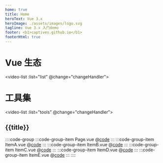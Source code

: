 ```yaml
---
home: true
title: Home
heroText: Vue 3.x
heroImage: ./assets/images/logo.svg
tagline: Vue 3.x 入门demo
footer: <b1>captives.github.io</b1>
footerHtml: true
---
```

# Vue 生态
<video-list :list="list" @change="changeHandler"></video-list>

# 工具集
<video-list :list="tools" @change="changeHandler"></video-list>


<h2>{{title}}</h2>
<Guide/>

<script lang="ts"  setup>
import {computed, defineAsyncComponent, onMounted} from 'vue';
import Guide from '@/views/vue3/index.vue';

//使用全局常量
const title = computed(()=> "API：" + VITE_APP_GITHUB_API);

// 异步组件
// const Guide = defineAsyncComponent(() => import('@/views/vue3/index.vue'));

console.log("created - 组合式API对应选项式API的created函数是setup ~");
onMounted(()=>{
  console.log('mounted  - 虚拟DOM挂载完成 ~');
})

const list = [
    { title: "Vue", href: "https://cn.vuejs.org/" },
    { title: "Vue Router", href: "https://router.vuejs.org/" },
    { title: "Vue I18n", href: "https://vue-i18n.intlify.dev/" },
    { title: "Pinia", href: "https://pinia.vuejs.org/" },
    { title: "Vite", href: "https://cn.vitejs.dev/" },
    { title: "VueFire", href: "https://vuefire.vuejs.org/" },
    { title: "Nuxt", href: "https://nuxtjs.org/" },
    { title: "Nuxt Content", href: "https://content.nuxtjs.org/" },
];

const tools = [
    { title: "VueUse", href: "https://www.vueusejs.com/" },
];

const changeHandler = (item:any) => {
    window.open(item.href);
}
</script>


::::code-group
:::code-group-item Page.vue
@[code](@src/views/vue3/index.vue)
:::
:::code-group-item ItemA.vue
@[code](@src/views/vue3/ItemA.vue)
:::
:::code-group-item ItemB.vue
@[code](@src/views/vue3/ItemB.vue)
:::
:::code-group-item ItemC.vue
@[code](@src/views/vue3/ItemC.vue)
:::
:::code-group-item ItemD.vue
@[code](@src/views/vue3/ItemD.vue)
:::
:::code-group-item ItemE.vue
@[code](@src/views/vue3/ItemE.vue)
:::
::::


<style lang="scss">
    header.hero{
        min-height: 100vh;
    }
</style>
